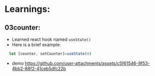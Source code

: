 # Learnings:
## 03counter:

- Learned react hook named `useState()`
- Here is a brief example:

```javascript
  let [counter, setCounter]=useState(0)
```
* demo
https://github.com/user-attachments/assets/c5f61546-9f53-4bb2-88f2-41ceb5dfc22b

## 